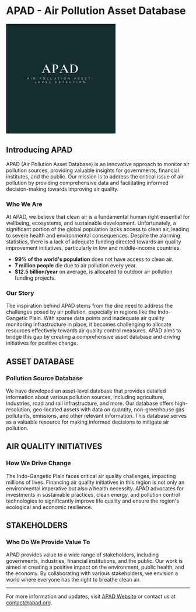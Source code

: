 # APAD - Air Pollution Asset Database

![APAD Logo](https://github.com/APAD2024/.github/blob/dc0b2f2cb50563015e2366777d1b78df1f8b3554/profile/logo.png)



## Introducing APAD

APAD (Air Pollution Asset Database) is an innovative approach to monitor air pollution sources, providing valuable insights for governments, financial institutes, and the public. Our mission is to address the critical issue of air pollution by providing comprehensive data and facilitating informed decision-making towards improving air quality.

### Who We Are

At APAD, we believe that clean air is a fundamental human right essential for wellbeing, ecosystems, and sustainable development. Unfortunately, a significant portion of the global population lacks access to clean air, leading to severe health and environmental consequences. Despite the alarming statistics, there is a lack of adequate funding directed towards air quality improvement initiatives, particularly in low and middle-income countries.

- **99% of the world's population** does not have access to clean air.
- **7 million people** die due to air pollution every year.
- **$12.5 billion/year** on average, is allocated to outdoor air pollution funding projects.

### Our Story

The inspiration behind APAD stems from the dire need to address the challenges posed by air pollution, especially in regions like the Indo-Gangetic Plain. With sparse data points and inadequate air quality monitoring infrastructure in place, it becomes challenging to allocate resources effectively towards air quality control measures. APAD aims to bridge this gap by creating a comprehensive asset database and driving initiatives for positive change.

## ASSET DATABASE

### Pollution Source Database

We have developed an asset-level database that provides detailed information about various pollution sources, including agriculture, industries, road and rail infrastructure, and more. Our database offers high-resolution, geo-located assets with data on quantity, non-greenhouse gas pollutants, emissions, and other relevant information. This database serves as a valuable resource for making informed decisions to mitigate air pollution.

## AIR QUALITY INITIATIVES

### How We Drive Change

The Indo-Gangetic Plain faces critical air quality challenges, impacting millions of lives. Financing air quality initiatives in this region is not only an environmental imperative but also a health necessity. APAD advocates for investments in sustainable practices, clean energy, and pollution control technologies to significantly improve life quality and ensure the region's ecological and economic resilience.

## STAKEHOLDERS

### Who Do We Provide Value To

APAD provides value to a wide range of stakeholders, including governments, industries, financial institutions, and the public. Our work is aimed at creating a positive impact on the environment, public health, and the economy. By collaborating with various stakeholders, we envision a world where everyone has the right to breathe clean air.

---

For more information and updates, visit [APAD Website](https://www.apad.org) or contact us at contact@apad.org.
